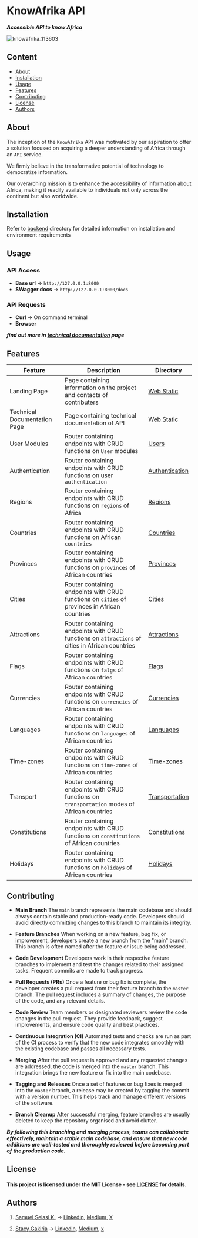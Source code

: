 # KnowAfrika API
***Accessible API to know Africa***

![knowafrika_113603](https://github.com/samuelselasi/KnowAfrika-API/assets/85158665/c996a1d4-dea7-45e3-9068-7974aeb065e3)

## Content

* [About](#about)
* [Installation](#installation)
* [Usage](#usage)
* [Features](#features)
* [Contributing](#contributing)
* [License](#license)
* [Authors](#authors)

## About

The inception of the `KnowAfrika` API was motivated by
our aspiration to offer a solution focused on acquiring
a deeper understanding of Africa through an `API` service.

We firmly believe in the transformative potential of
technology to democratize information.

Our overarching mission is to enhance the accessibility
of information about Africa, making it readily available
to individuals not only across the continent but
also worldwide.

## Installation

Refer to [backend](./backend) directory for
detailed information on installation and environment requirements


## Usage

### API Access
* **Base url** -> `http://127.0.0.1:8000`
* **SWagger  docs** -> `http://127.0.0.1:8000/docs`

### API Requests
* **Curl** -> On command terminal
* **Browser** 

***find out more in [technical documentation](./frontend/web_static/tech_doc.html) page***

## Features

| Feature | 	Description | Directory |
| --- | --- | --- |
| Landing Page | Page containing information on the project and contacts of contributers | [Web Static](./frontend/web_static/index_html) |
| Technical Documentation Page | Page containing technical documentation of API | [Web Static](./frontend/web_static/tech_doc.html) |
| User Modules | Router containing endpoints with CRUD functions on `User` modules | [Users](./backend/app/routers/user) |
| Authentication | Router containing endpoints with CRUD functions on user `authentication` | [Authentication](./backend/app/routers/auth) |
| Regions | Router containing endpoints with CRUD functions on `regions` of Africa | [Regions](./backend/app/routers/regions) |
| Countries | Router containing endpoints with CRUD functions on African `countries` | [Countries](./backend/app/routers/countries) |
| Provinces | Router containing endpoints with CRUD functions on `provinces` of African countries | [Provinces](./backend/app/routers/provinces) |
| Cities | Router containing endpoints with CRUD functions on `cities` of provinces in African countries | [Cities](./backend/app/routers/cities) |
| Attractions | Router containing endpoints with CRUD functions on `attractions` of cities in African countries | [Attractions](./backend/app/routers/attractions) |
| Flags | Router containing endpoints with CRUD functions on `falgs` of African countries  | [Flags](./backend/app/routers/flags) |
| Currencies | Router containing endpoints with CRUD functions on `currencies` of African countries | [Currencies](./backend/app/routers/currencies) |
| Languages | Router containing endpoints with CRUD functions on `languages` of African countries | [Languages](./backend/app/routers/languages) |
| Time-zones | Router containing endpoints with CRUD functions on `time-zones` of African countries | [Time-zones](./backend/app/routers/timezones) |
| Transport | Router containing endpoints with CRUD functions on `transportation` modes of African countries | [Transportation](./backend/app/routers/transport) |
| Constitutions | Router containing endpoints with CRUD functions on `constitutions` of African countries | [Constitutions](./backend/app/routers/constitutions) |
| Holidays | Router containing endpoints with CRUD functions on `holidays` of African countries | [Holidays](./backend/app/routers/holidays) |


## Contributing
* **Main Branch**
The `main` branch represents the main
codebase and should always contain stable
and production-ready code. Developers
should avoid directly committing
changes to this branch to maintain
its integrity.

* **Feature Branches**
When working on a new feature, bug fix,
or improvement, developers create a new
branch from the "main" branch.
This branch is often named after the
feature or issue being addressed.

* **Code Development**
Developers work in their respective feature
branches to implement and test the
changes related to their assigned
tasks. Frequent commits are made to
track progress.

* **Pull Requests (PRs)**
Once a feature or bug fix is complete,
the developer creates a pull request
from their feature branch to the `master`
branch. The pull request includes a
summary of changes, the purpose of the
code, and any relevant details.

* **Code Review**
Team members or designated reviewers review
the code changes in the pull request. They
provide feedback, suggest improvements,
and ensure code quality and best practices.

* **Continuous Integration (CI)**
Automated tests and checks are run as part
of the CI process to verify that the new code
integrates smoothly with the existing
codebase and passes all necessary tests.

* **Merging**
After the pull request is approved and any
requested changes are addressed, the code
is merged into the `master` branch. This
integration brings the new feature or
fix into the main codebase.

* **Tagging and Releases**
Once a set of features or bug fixes is
merged into the `master` branch, a
release may be created by tagging the
commit with a version number. This
helps track and manage different
versions of the software.

* **Branch Cleanup**
After successful merging, feature
branches are usually deleted to keep
the repository organised and avoid
clutter.

***By following this branching and merging process,
teams can collaborate effectively, maintain a stable
main codebase, and ensure that new code additions
are well-tested and thoroughly reviewed before
becoming part of the production code.***

## License
#### This project is licensed under the MIT License - see [LICENSE](./LICENSE) for details.

## Authors

1. [Samuel Selasi K.](https://github.com/samuelselasi) -> [Linkedin](https://www.linkedin.com/in/samuel-selasi-kporvie), [Medium](https://medium.com/@onepunchcoder), [X](https://medium.com/@onepunchcoder)

2. [Stacy Gakiria](https://github.com/SKGakiria) -> [Linkedin](), [Medium](), [x]()


